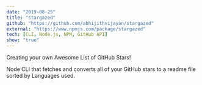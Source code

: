 ```yaml
---
date: "2019-08-25"
title: "stargazed"
github: "https://github.com/abhijithvijayan/stargazed"
external: "https://www.npmjs.com/package/stargazed"
tech: [CLI, Node.js, NPM, GitHub API]
show: "true"
---
```


Creating your own Awesome List of GitHub Stars!

Node CLI that fetches and converts all of your GitHub stars to a readme file sorted by Languages used.
